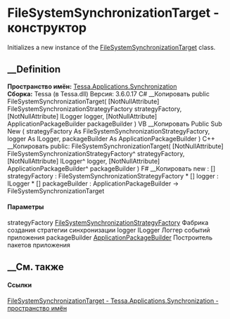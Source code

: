 # FileSystemSynchronizationTarget - конструктор
Initializes a new instance of the
[FileSystemSynchronizationTarget](T_Tessa_Applications_Synchronization_FileSystemSynchronizationTarget.htm)
class.
## __Definition
 **Пространство имён:**
[Tessa.Applications.Synchronization](N_Tessa_Applications_Synchronization.htm)  
 **Сборка:** Tessa (в Tessa.dll) Версия: 3.6.0.17
C# __Копировать
     public FileSystemSynchronizationTarget(
    	[NotNullAttribute] FileSystemSynchronizationStrategyFactory strategyFactory,
    	[NotNullAttribute] ILogger logger,
    	[NotNullAttribute] ApplicationPackageBuilder packageBuilder
    )
VB __Копировать
     Public Sub New ( 
    	<NotNullAttribute> strategyFactory As FileSystemSynchronizationStrategyFactory,
    	<NotNullAttribute> logger As ILogger,
    	<NotNullAttribute> packageBuilder As ApplicationPackageBuilder
    )
C++ __Копировать
     public:
    FileSystemSynchronizationTarget(
    	[NotNullAttribute] FileSystemSynchronizationStrategyFactory^ strategyFactory, 
    	[NotNullAttribute] ILogger^ logger, 
    	[NotNullAttribute] ApplicationPackageBuilder^ packageBuilder
    )
F# __Копировать
     new : 
            [<NotNullAttribute>] strategyFactory : FileSystemSynchronizationStrategyFactory * 
            [<NotNullAttribute>] logger : ILogger * 
            [<NotNullAttribute>] packageBuilder : ApplicationPackageBuilder -> FileSystemSynchronizationTarget
#### Параметры
strategyFactory
[FileSystemSynchronizationStrategyFactory](T_Tessa_Applications_Synchronization_FileSystemSynchronizationStrategyFactory.htm)
    Фабрика создания стратегии синхронизации
logger ILogger
     Логгер событий приложения 
packageBuilder
[ApplicationPackageBuilder](T_Tessa_Applications_Package_ApplicationPackageBuilder.htm)
     Построитель пакетов приложения 
## __См. также
#### Ссылки
[FileSystemSynchronizationTarget -
](T_Tessa_Applications_Synchronization_FileSystemSynchronizationTarget.htm)
[Tessa.Applications.Synchronization - пространство
имён](N_Tessa_Applications_Synchronization.htm)
